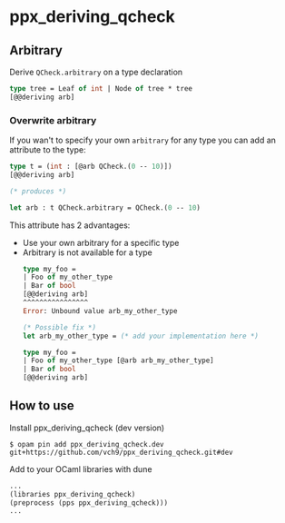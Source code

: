 # ppx_deriving_qcheck

## Arbitrary
Derive `QCheck.arbitrary` on a type declaration

```ocaml
type tree = Leaf of int | Node of tree * tree
[@@deriving arb]
```

### Overwrite arbitrary
If you wan't to specify your own `arbitrary` for any type you can
add an attribute to the type:

```ocaml
type t = (int : [@arb QCheck.(0 -- 10)])
[@@deriving arb]

(* produces *)

let arb : t QCheck.arbitrary = QCheck.(0 -- 10)
```

This attribute has 2 advantages:
* Use your own arbitrary for a specific type
* Arbitrary is not available for a type
  ```ocaml
  type my_foo =
  | Foo of my_other_type
  | Bar of bool
  [@@deriving arb]
  ^^^^^^^^^^^^^^^^
  Error: Unbound value arb_my_other_type
  
  (* Possible fix *)
  let arb_my_other_type = (* add your implementation here *)
  
  type my_foo =
  | Foo of my_other_type [@arb arb_my_other_type]
  | Bar of bool
  [@@deriving arb]
  ```

## How to use
Install ppx_deriving_qcheck (dev version)
```
$ opam pin add ppx_deriving_qcheck.dev git+https://github.com/vch9/ppx_deriving_qcheck.git#dev
```

Add to your OCaml libraries with dune
```ocaml
...
(libraries ppx_deriving_qcheck)
(preprocess (pps ppx_deriving_qcheck)))
...
```
